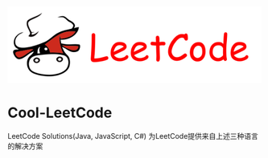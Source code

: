 
<p align="center">
  <a href="https://github.com/LxxtCode/Cool-LeetCode"><img src="/resources/img/logo.png" alt="Cool-LeetCode"></a>
</p>


# Cool-LeetCode


LeetCode Solutions(Java, JavaScript, C#) 为LeetCode提供来自上述三种语言的解决方案
